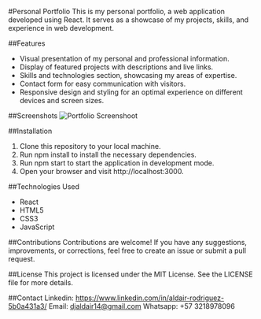 #Personal Portfolio
This is my personal portfolio, a web application developed using React. It serves as a showcase of my projects, skills, and experience in web development.

##Features

- Visual presentation of my personal and professional information.
- Display of featured projects with descriptions and live links.
- Skills and technologies section, showcasing my areas of expertise.
- Contact form for easy communication with visitors.
- Responsive design and styling for an optimal experience on different devices and screen sizes.

##Screenshots
![Portfolio Screenshoot](src/images/portfolioscreenShoot.png)

##Installation

1. Clone this repository to your local machine.
2. Run npm install to install the necessary dependencies.
3. Run npm start to start the application in development mode.
4. Open your browser and visit http://localhost:3000.

##Technologies Used

- React
- HTML5
- CSS3
- JavaScript

##Contributions
Contributions are welcome! If you have any suggestions, improvements, or corrections, feel free to create an issue or submit a pull request.

##License
This project is licensed under the MIT License. See the LICENSE file for more details.

##Contact
Linkedin: https://www.linkedin.com/in/aldair-rodriguez-5b0a431a3/
Email: djaldair14@gmail.com
Whatsapp: +57 3218978096
